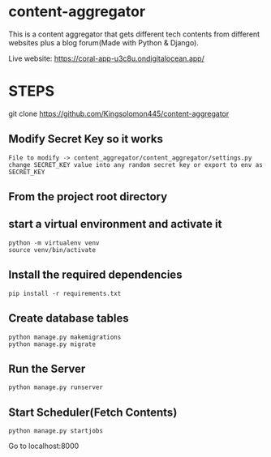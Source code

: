 # content-aggregator
This is a content aggregator that gets different tech contents from different websites plus a blog forum(Made with Python & Django).

Live website: https://coral-app-u3c8u.ondigitalocean.app/



# STEPS

git clone https://github.com/Kingsolomon445/content-aggregator

## **Modify Secret Key so it works**
```
File to modify -> content_aggregator/content_aggregator/settings.py
change SECRET_KEY value into any random secret key or export to env as SECRET_KEY
```

## From the project root directory

## **start a virtual environment and activate it**
```
python -m virtualenv venv
source venv/bin/activate
```

## **Install the required dependencies**
```
pip install -r requirements.txt
```

## **Create database tables**
```
python manage.py makemigrations
python manage.py migrate
```


## **Run the Server**
```
python manage.py runserver
```

## **Start Scheduler(Fetch Contents)**
```
python manage.py startjobs
```
Go to localhost:8000



